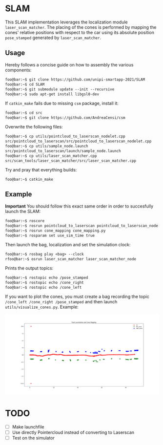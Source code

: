 # SLAM
This SLAM implementation leverages the localization module `laser_scan_matcher`. The placing of the cones is performed by mapping the cones' relative positions with respect to the car using its absolute position `pose_stamped` generated by `laser_scan_matcher`.

## Usage

<!-- 
The slam toolbox package can be downloaded at the following link [here](https://github.com/SteveMacenski/slam_toolbox)

It's important to note that the provided toolbox builds the map using a `sensor_msgs::LaserScan` but the LIDAR outputs data of type `sensor_msgs::PointCloud`.

To address this iussue, we transform the point cloud into laser scan using the [`pointclod_to_laserscan package](http://wiki.ros.org/pointcloud_to_laserscan)

The slam toolbox listens for `LaserScan` messages on the topic specified in `slam_toolbox/config` in the param `scan_topic`.
 -->

Hereby follows a concise guide on how to assembly the various components:
```console
foo@bar:~$ git clone https://github.com/unipi-smartapp-2021/SLAM
foo@bar:~$ cd SLAM
foo@bar:~$ git submodule update --init --recursive
foo@bar:~$ sudo apt-get install libgsl0-dev
```

If `catkin_make` fails due to missing `csm` package, install it:
```console
foo@bar:~$ cd src
foo@bar:~$ git clone https://github.com/AndreaCensi/csm
```

Overwrite the following files:
```console
foo@bar:~$ cp utils/pointcloud_to_laserscan_nodelet.cpp src/pointcloud_to_laserscan/src/pointcloud_to_laserscan_nodelet.cpp
foo@bar:~$ cp utils/sample_node.launch src/pointcloud_to_laserscan/launch/sample_node.launch
foo@bar:~$ cp utils/laser_scan_matcher.cpp src/scan_tools/laser_scan_matcher/src/laser_scan_matcher.cpp
```

Try and pray that everything builds:
```console
foo@bar:~$ catkin_make
```

## Example
**Important** You should follow this exact same order in order to succesfully launch the SLAM:
```console
foo@bar:~$ roscore
foo@bar:~$ rosrun pointcloud_to_laserscan pointcloud_to_laserscan_node
foo@bar:~$ rosrun cone_mapping cone_mapping.py
foo@bar:~$ rosparam set use_sim_time true
```
Then launch the bag, localization and set the simulation clock:
```console
foo@bar:~$ rosbag play <bag> --clock
rfoo@bar:~$ osrun laser_scan_matcher laser_scan_matcher_node
```
Prints the output topics:
```console
foo@bar:~$ rostopic echo /pose_stamped
foo@bar:~$ rostopic echo /cone_right
foo@bar:~$ rostopic echo /cone_left
```

If you want to plot the cones, you must create a bag recording the topic `/cone_left /cone_right /pose_stamped` and then launch `utils/visualize_cones.py`. Example:

![](imgs/track.png)

# TODO
- [ ] Make launchfile 
- [ ] Use directly Pointercloud instead of converting to Laserscan
- [ ] Test on the simulator

<!-- 
## slam-toolbox

**IMPORTANT** before doing anything change the branch to `noetic-devel`

Install dependencies with `rosdep install -q -y -r --from-paths src --ignore-src`

Install `apt install ros-noetic-slam-toolbox` if required.


## pointcloud-to-laserscan

**IMPORTANT** before doing anything change the branch to `lunar-devel`

Notice that `geometry2` is required to build this package. -->
